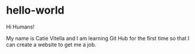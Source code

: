# hello-world
Hi Humans!

My name is Catie Vitella and I am learning Git Hub for the first time so that I can create a website to get me a job. 
